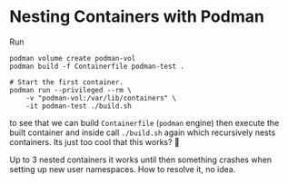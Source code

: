 # Nesting Containers with Podman

Run

```shell
podman volume create podman-vol
podman build -f Containerfile podman-test .

# Start the first container.
podman run --privileged --rm \
    -v "podman-vol:/var/lib/containers" \
    -it podman-test ./build.sh
```

to see that we can build `Containerfile` (`podman` engine) then execute the
built container and inside call `./build.sh` again which recursively nests
containers. Its just too cool that this works? 🤣

Up to 3 nested containers it works until then something crashes when setting up
new user namespaces. How to resolve it, no idea.
